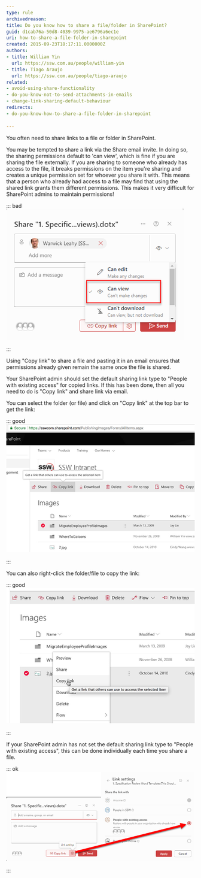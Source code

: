 ```yaml
---
type: rule
archivedreason: 
title: Do you know how to share a file/folder in SharePoint?
guid: d1cab76a-50d8-4039-9975-ae6796a6ec1e
uri: how-to-share-a-file-folder-in-sharepoint
created: 2015-09-23T18:17:11.0000000Z
authors:
- title: William Yin
  url: https://ssw.com.au/people/william-yin
- title: Tiago Araujo
  url: https://ssw.com.au/people/tiago-araujo
related: 
- avoid-using-share-functionality
- do-you-know-not-to-send-attachments-in-emails
- change-link-sharing-default-behaviour
redirects:
- do-you-know-how-to-share-a-file-folder-in-sharepoint

---
```


You often need to share links to a file or folder in SharePoint.

<!--endintro-->

You may be tempted to share a link via the Share email invite. In doing so, the sharing permissions default to 'can view', which is fine if you are sharing the file externally. If you are sharing to someone who already has access to the file, it breaks permissions on the item you're sharing and creates a unique permission set for whoever you share it with. This means that a person who already had access to a file may find that using the shared link grants them different permissions. This makes it very difficult for SharePoint admins to maintain permissions!

::: bad  
![Figure: Bad example - Sharing URL via Share email invite](sharepoint-share-email-invite.png)  

:::  

Using "Copy link" to share a file and pasting it in an email ensures that permissions already given remain the same once the file is shared.

Your SharePoint admin should set the default sharing link type to "People with existing access" for copied links. If this has been done, then all you need to do is "Copy link" and share link via email.  

You can select the folder (or file) and click on "Copy link" at the top bar to get the link:

::: good  
![Figure: Good example - Get URL from SharePoint top bar](sharepoint-cloud-copy-folder.jpg)  

:::

You can also right-click the folder/file to copy the link:

::: good  
![Figure: Good example - Get URL by right-clicking a file in SharePoint](sharepoint-right-click-link.jpg)  

:::

If your SharePoint admin has not set the default sharing link type to "People with existing access", this can be done individually each time you share a file.

::: ok  
![**Figure: OK example - Set file sharing permission to "People with existing access" each time you share**](sharepoint-choose-existing-access.png)

:::
